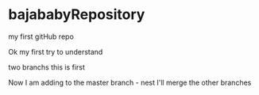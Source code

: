 # bajababyRepository
my first gitHub repo

Ok my first try to understand

two branchs this is first

Now I am adding to the master branch - nest I'll merge the other branches

